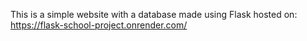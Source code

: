 This is a simple website with a database made using Flask
hosted on: https://flask-school-project.onrender.com/
